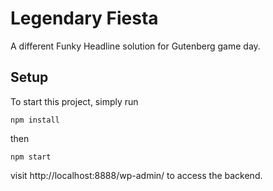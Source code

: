 # Legendary Fiesta

A different Funky Headline solution for Gutenberg game day.

## Setup

To start this project, simply run

```shell
npm install
```

then

```shell
npm start
```

visit http://localhost:8888/wp-admin/ to access the backend.
